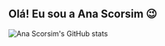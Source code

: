 ## Olá! Eu sou a Ana Scorsim 😉

![Ana Scorsim's GitHub stats](https://github-readme-stats.vercel.app/api?username=AnaScorsim&show_icons=true&theme=radical)
